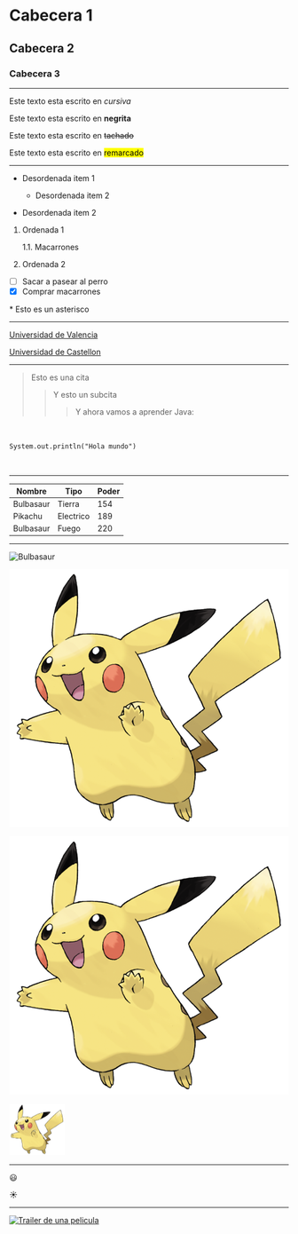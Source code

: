 <!-- 1-Encabezados -->

# Cabecera 1
## Cabecera 2
### Cabecera 3

<!-- 2-Formato de texto -->
***
Este texto esta escrito en *cursiva*

Este texto esta escrito en **negrita**

Este texto esta escrito en ~~tachado~~

Este texto esta escrito en <mark>remarcado</mark>

<!-- 3-Listas -->
***

* Desordenada item 1

	* Desordenada item 2
	
* Desordenada item 2

1. Ordenada 1

	1.1. Macarrones
	
2. Ordenada 2

- [ ] Sacar a pasear al perro
- [x] Comprar macarrones

\* Esto es un asterisco

<!-- 4-Enlaces -->
***
[Universidad de Valencia](https://www.uv.es)

[Universidad de Castellon](https://www.uji.es "La UJI")

<!-- 5-Citas -->
***
> Esto es una cita
>> Y esto un subcita
>>> Y ahora vamos a aprender Java:

<br>

~~~
System.out.println("Hola mundo")
~~~

<br>

<!-- 6-Tablas -->
***

|Nombre      |Tipo        |Poder    |
|----------- |----------- |-------- |
|Bulbasaur   | Tierra     |154      |
|Pikachu     | Electrico  |189      |
|Bulbasaur   | Fuego      |220      |

<!-- 7-Imagenes -->
***

![Bulbasaur](https://media.printables.com/media/prints/30233/images/300606_05d12d0c-053b-47c7-a29d-57ec89e338e8/thumbs/inside/1280x960/png/bulbasaur_original.webp)

![Pikaku](800px-Pikachu.png "Pika pika pikachuuuu")

[![Pikaku](800px-Pikachu.png "Pika pika pikachuuuu")](https://www.wikidex.net/wiki/Pikachu)

<img src="800px-Pikachu.png" width="100">

<!-- 8-Emojis para GitHud -->
***

:smiley:

:sunny:

<!-- 9-INsertar video de Youtube -->
***
[![Trailer de una pelicula](https://img.youtube.com/vi/WQS4RMDbHvo/0.jpg)](https://www.youtube.com/watch?v=WQS4RMDbHvo)